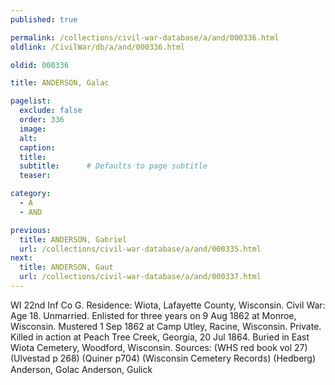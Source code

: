 ```yaml
---
published: true

permalink: /collections/civil-war-database/a/and/000336.html
oldlink: /CivilWar/db/a/and/000336.html

oldid: 000336

title: ANDERSON, Galac

pagelist:
  exclude: false
  order: 336
  image: 
  alt:
  caption:
  title:
  subtitle:      # Defaults to page subtitle
  teaser:

category: 
  - A 
  - AND

previous:
  title: ANDERSON, Gabriel
  url: /collections/civil-war-database/a/and/000335.html  
next:
  title: ANDERSON, Gaut
  url: /collections/civil-war-database/a/and/000337.html   
---
```

WI 22nd Inf Co G. Residence: Wiota, Lafayette County, Wisconsin. Civil War: Age 18. Unmarried. Enlisted for three years on 9 Aug 1862 at Monroe, Wisconsin. Mustered 1 Sep 1862 at Camp Utley, Racine, Wisconsin. Private. Killed in action at Peach Tree Creek, Georgia, 20 Jul 1864. Buried in East Wiota Cemetery, Woodford, Wisconsin. Sources: (WHS red book vol 27) (Ulvestad p 268) (Quiner p704) (Wisconsin Cemetery Records) (Hedberg) &#147;Anderson, Golac&#148; &#147;Anderson, Gulick&#148;